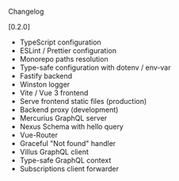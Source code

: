  Changelog

[0.2.0]
- TypeScript configuration
- ESLint / Prettier configuration
- Monorepo paths resolution
- Type-safe configuration with dotenv / env-var
- Fastify backend
- Winston logger
- Vite / Vue 3 frontend
- Serve frontend static files (production)
- Backend proxy (development)
- Mercurius GraphQL server
- Nexus Schema with hello query
- Vue-Router
- Graceful "Not found" handler
- Villus GraphQL client
- Type-safe GraphQL context
- Subscriptions client forwarder
